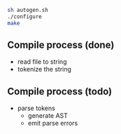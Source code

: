 
```bash
sh autogen.sh
./configure
make
```



## Compile process (done)

* read file to string
* tokenize the string

## Compile process (todo)

* parse tokens
  * generate AST
  * emit parse errors
